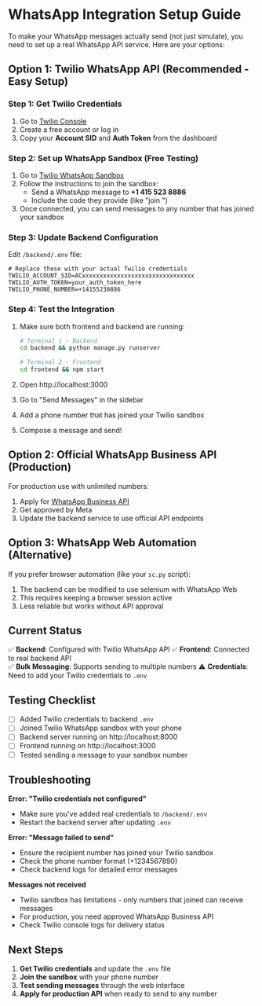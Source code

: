 # WhatsApp Integration Setup Guide

To make your WhatsApp messages actually send (not just simulate), you need to set up a real WhatsApp API service. Here are your options:

## Option 1: Twilio WhatsApp API (Recommended - Easy Setup)

### Step 1: Get Twilio Credentials
1. Go to [Twilio Console](https://console.twilio.com/)
2. Create a free account or log in
3. Copy your **Account SID** and **Auth Token** from the dashboard

### Step 2: Set up WhatsApp Sandbox (Free Testing)
1. Go to [Twilio WhatsApp Sandbox](https://console.twilio.com/us1/develop/sms/try-it-out/whatsapp-learn)
2. Follow the instructions to join the sandbox:
   - Send a WhatsApp message to **+1 415 523 8886**
   - Include the code they provide (like "join <your-code>")
3. Once connected, you can send messages to any number that has joined your sandbox

### Step 3: Update Backend Configuration
Edit `/backend/.env` file:

```env
# Replace these with your actual Twilio credentials
TWILIO_ACCOUNT_SID=ACxxxxxxxxxxxxxxxxxxxxxxxxxxxxxxxx
TWILIO_AUTH_TOKEN=your_auth_token_here
TWILIO_PHONE_NUMBER=+14155238886
```

### Step 4: Test the Integration
1. Make sure both frontend and backend are running:
   ```bash
   # Terminal 1 - Backend
   cd backend && python manage.py runserver
   
   # Terminal 2 - Frontend  
   cd frontend && npm start
   ```

2. Open http://localhost:3000
3. Go to "Send Messages" in the sidebar
4. Add a phone number that has joined your Twilio sandbox
5. Compose a message and send!

## Option 2: Official WhatsApp Business API (Production)

For production use with unlimited numbers:
1. Apply for [WhatsApp Business API](https://developers.facebook.com/docs/whatsapp)
2. Get approved by Meta
3. Update the backend service to use official API endpoints

## Option 3: WhatsApp Web Automation (Alternative)

If you prefer browser automation (like your `sc.py` script):
1. The backend can be modified to use selenium with WhatsApp Web
2. This requires keeping a browser session active
3. Less reliable but works without API approval

## Current Status

✅ **Backend**: Configured with Twilio WhatsApp API
✅ **Frontend**: Connected to real backend API  
✅ **Bulk Messaging**: Supports sending to multiple numbers
⚠️ **Credentials**: Need to add your Twilio credentials to `.env`

## Testing Checklist

- [ ] Added Twilio credentials to backend `.env`
- [ ] Joined Twilio WhatsApp sandbox with your phone
- [ ] Backend server running on http://localhost:8000
- [ ] Frontend running on http://localhost:3000
- [ ] Tested sending a message to your sandbox number

## Troubleshooting

**Error: "Twilio credentials not configured"**
- Make sure you've added real credentials to `/backend/.env`
- Restart the backend server after updating `.env`

**Error: "Message failed to send"**
- Ensure the recipient number has joined your Twilio sandbox
- Check the phone number format (+1234567890)
- Check backend logs for detailed error messages

**Messages not received**
- Twilio sandbox has limitations - only numbers that joined can receive messages  
- For production, you need approved WhatsApp Business API
- Check Twilio console logs for delivery status

## Next Steps

1. **Get Twilio credentials** and update the `.env` file
2. **Join the sandbox** with your phone number  
3. **Test sending messages** through the web interface
4. **Apply for production API** when ready to send to any number
